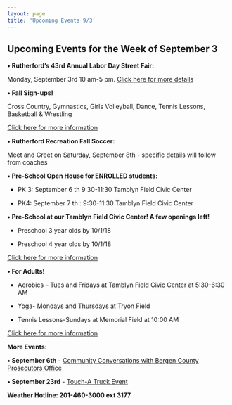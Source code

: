 ```yaml
---
layout: page
title: 'Upcoming Events 9/3'
---
```

 
## Upcoming Events for the Week of September 3 


**• Rutherford’s 43rd Annual Labor Day Street Fair:** 

Monday, September 3rd 10 am-5 pm. [Click here for more details](/labor-day-street-fair/)


**• Fall Sign-ups!** 

Cross Country, Gymnastics, Girls Volleyball, Dance, Tennis Lessons, Basketball &amp;
Wrestling

[Click here for more information](/departments/recreation/sports-and-activities/childrens-catalog/)


**• Rutherford Recreation Fall Soccer:**

Meet and Greet on Saturday, September 8th - specific details will follow from coaches


**• Pre-School Open House for ENROLLED students:**

- PK 3: September 6 th 9:30-11:30 Tamblyn Field Civic Center

- PK4: September 7 th : 9:30-11:30 Tamblyn Field Civic Center

**• Pre-School at our Tamblyn Field Civic Center! A few openings left!**

- Preschool 3 year olds by 10/1/18

- Preschool 4 year olds by 10/1/18


[Click here for more information](/departments/recreation/sports-and-activities/childrens-catalog/)

**• For Adults!** 

- Aerobics – Tues and Fridays at Tamblyn Field Civic Center at 5:30-6:30 AM

- Yoga-  Mondays and Thursdays at Tryon Field

- Tennis Lessons-Sundays at Memorial Field at 10:00 AM

[Click here for more information](/departments/recreation/sports-and-activities/adult-catalog/)

**More Events:**

**• September 6th** - [Community Conversations with Bergen County Prosecutors Office](https://storage.googleapis.com/static.rutherford-nj.com/police/Opioids%20Townhall%20invitation.pdf)

**• September 23rd** - [Touch-A Truck Event](https://storage.googleapis.com/static.rutherford-nj.com/recreation/Touch%20a%20truck.pdf)

**Weather Hotline: 201-460-3000 ext 3177**

